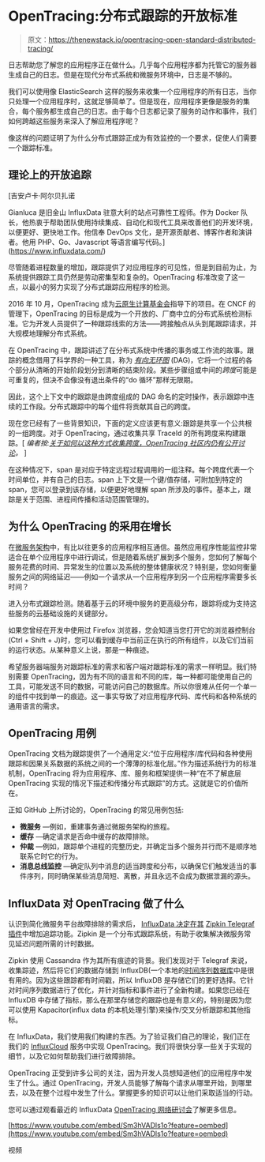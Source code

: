 # OpenTracing:分布式跟踪的开放标准

> 原文：<https://thenewstack.io/opentracing-open-standard-distributed-tracing/>

日志帮助您了解您的应用程序正在做什么。几乎每个应用程序都为托管它的服务器生成自己的日志。但是在现代分布式系统和微服务环境中，日志是不够的。

我们可以使用像 ElasticSearch 这样的服务来收集一个应用程序的所有日志，当你只处理一个应用程序时，这就足够简单了。但是现在，应用程序更像是服务的集合，每个服务都生成自己的日志。由于每个日志都记录了服务的动作和事件，我们如何跨越这些服务来深入了解应用程序呢？

像这样的问题证明了为什么分布式跟踪正成为有效监控的一个要求，促使人们需要一个跟踪标准。

## 理论上的开放追踪

 [吉安卢卡·阿尔贝扎诺

Gianluca 是旧金山 InfluxData 驻意大利的站点可靠性工程师。作为 Docker 队长，他热衷于帮助团队使用持续集成、自动化和现代工具来改善他们的开发环境，以便更好、更快地工作。他信奉 DevOps 文化，是开源贡献者、博客作者和演讲者。他用 PHP、Go、Javascript 等语言编写代码。](https://www.influxdata.com/) 

尽管随着进程数量的增加，跟踪提供了对应用程序的可见性，但是到目前为止，为系统提供跟踪工具仍然是劳动密集型和复杂的。OpenTracing 标准改变了这一点，以最小的努力实现了分布式跟踪应用程序的检测。

2016 年 10 月，OpenTracing 成为[云原生计算基金会](https://www.cncf.io/)指导下的项目。在 CNCF 的管理下，OpenTracing 的目标是成为一个开放的、厂商中立的分布式系统检测标准。它为开发人员提供了一种跟踪线索的方法——跨接触点从头到尾跟踪请求，并大规模地理解分布式系统。

在 OpenTracing 中，跟踪讲述了在分布式系统中传播的事务或工作流的故事。跟踪的概念借用了科学界的一种工具，称为 [*有向无环图*](http://users.monash.edu/~lloyd/tildeAlgDS/Graph/DAG/) (DAG)，它将一个过程的各个部分从清晰的开始阶段划分到清晰的结束阶段。某些步骤组或中间的*跨度*可能是可重复的，但决不会像没有退出条件的“do 循环”那样无限期。

因此，这个上下文中的跟踪是由跨度组成的 DAG 命名的定时操作，表示跟踪中连续的工作段。分布式跟踪中的每个组件将贡献其自己的跨度。

现在您已经有了一些背景知识，下面的定义应该更有意义:跟踪是共享一个公共根的一组跨度。对于 OpenTracing，通过收集共享 TraceId 的所有跨度来构建跟踪。[ *编者按:[关于如何以这种方式收集跨度，OpenTracing 社区内仍有公开讨论](https://github.com/opentracing/specification/issues/24)。* ]

在这种情况下，span 是对应于特定远程过程调用的一组注释。每个跨度代表一个时间单位，并有自己的日志。span 上下文是一个键/值存储，可附加到特定的 span，您可以登录到该存储，以便更好地理解 span 所涉及的事件。基本上，跟踪是关于范围、进程间传播和活动范围管理的。

## 为什么 OpenTracing 的采用在增长

在[微服务架构](/category/microservices/)中，有比以往更多的应用程序相互通信。虽然应用程序性能监控非常适合在单个应用程序中进行调试，但是随着系统扩展到多个服务，您如何了解每个服务花费的时间、异常发生的位置以及系统的整体健康状况？特别是，您如何衡量服务之间的网络延迟——例如一个请求从一个应用程序到另一个应用程序需要多长时间？

进入分布式跟踪检测。随着基于云的环境中服务的更高级分布，跟踪将成为支持这些服务的云基础设施的关键部分。

如果您曾经在开发中使用过 Firefox 浏览器，您会知道当您打开它的浏览器控制台(Ctrl + Shift + J)时，您可以看到缓存中当前正在执行的所有组件，以及它们当前的运行状态。从某种意义上说，那是一种痕迹。

希望服务器端服务对跟踪标准的需求和客户端对跟踪标准的需求一样明显。我们特别需要 OpenTracing，因为有不同的语言和不同的库，每一种都可能使用自己的工具，可能发送不同的数据，可能访问自己的数据库。所以你很难从任何一个单一的组件中找到单一的痕迹。这一事实导致了对应用程序代码、库代码和各种系统的通用语言的需求。

## OpenTracing 用例

OpenTracing 文档为跟踪提供了一个通用定义:“位于应用程序/库代码和各种使用跟踪和因果关系数据的系统之间的一个薄薄的标准化层。”作为描述系统行为的标准机制，OpenTracing 将为应用程序、库、服务和框架提供一种“在不了解底层 OpenTracing 实现的情况下描述和传播分布式跟踪”的方式。这就是它的价值所在。

正如 GitHub 上所讨论的，OpenTracing 的常见用例包括:

*   **微服务** —例如，重建事务通过微服务架构的旅程。
*   **缓存** —确定请求是否命中缓存的故障排除。
*   **仲裁** —例如，跟踪单个进程的完整历史，并确定当多个服务并行而不是顺序地联系它时它的行为。
*   **消息总线监控** —确定队列中消息的适当跨度和分布，以确保它们触发适当的事件序列，同时确保某些消息简短、离散，并且永远不会成为数据泄漏的源头。

## InfluxData 对 OpenTracing 做了什么

认识到简化微服务平台故障排除的需求后， [InfluxData 决定在其](https://www.influxdata.com/blog/tracing-the-journey-of-a-transaction-as-it-propagates-through-a-distributed-system/) [Zipkin Telegraf 插件](https://github.com/influxdata/telegraf/tree/master/plugins/inputs/zipkin)中增加追踪功能。Zipkin 是一个分布式跟踪系统，有助于收集解决微服务常见延迟问题所需的计时数据。

Zipkin 使用 Cassandra 作为其所有痕迹的背景。我们发现对于 Telegraf 来说，收集踪迹，然后将它们的数据存储到 InfluxDB(一个本地的[时间序列数据库](https://www.influxdata.com/time-series-database/)中是很有用的。因为这些跟踪都有时间戳，所以 InfluxDB 是存储它们的更好选择。它针对时间序列数据进行了优化，并针对指标和事件进行了全新构建。如果您已经在 InfluxDB 中存储了指标，那么在那里存储您的跟踪也是有意义的，特别是因为您可以使用 Kapacitor(influx data 的本机处理引擎)来操作/交叉分析跟踪和其他指标。

在 InfluxData，我们使用我们构建的东西。为了验证我们自己的理论，我们正在我们的 [InfluxCloud](https://cloud.influxdata.com/) 服务中实现 OpenTracing。我们将很快分享一些关于实现的细节，以及它如何帮助我们进行故障排除。

OpenTracing 正受到许多公司的关注，因为开发人员想知道他们的应用程序中发生了什么。通过 OpenTracing，开发人员能够了解每个请求从哪里开始，到哪里去，以及在整个过程中发生了什么。掌握更多的知识可以让他们采取适当的行动。

您可以通过观看最近的 InfluxData [OpenTracing 网络研讨会](https://youtu.be/Sm3hVADls1o)了解更多信息。

[https://www.youtube.com/embed/Sm3hVADls1o?feature=oembed](https://www.youtube.com/embed/Sm3hVADls1o?feature=oembed)

视频

<svg xmlns:xlink="http://www.w3.org/1999/xlink" viewBox="0 0 68 31" version="1.1"><title>Group</title> <desc>Created with Sketch.</desc></svg>